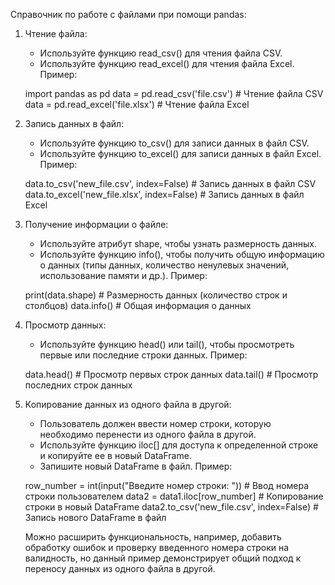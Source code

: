 Справочник по работе с файлами при помощи pandas:

1. Чтение файла: 
   - Используйте функцию read_csv() для чтения файла CSV.
   - Используйте функцию read_excel() для чтения файла Excel.
   Пример:

   import pandas as pd
   data = pd.read_csv('file.csv')  # Чтение файла CSV
   data = pd.read_excel('file.xlsx')  # Чтение файла Excel

2. Запись данных в файл:
   - Используйте функцию to_csv() для записи данных в файл CSV.
   - Используйте функцию to_excel() для записи данных в файл Excel.
   Пример:

   data.to_csv('new_file.csv', index=False)  # Запись данных в файл CSV
   data.to_excel('new_file.xlsx', index=False)  # Запись данных в файл Excel

3. Получение информации о файле:
   - Используйте атрибут shape, чтобы узнать размерность данных.
   - Используйте функцию info(), чтобы получить общую информацию о данных (типы данных, количество ненулевых значений, использование памяти и др.).
   Пример:

   print(data.shape)  # Размерность данных (количество строк и столбцов)
   data.info()  # Общая информация о данных

4. Просмотр данных:
   - Используйте функцию head() или tail(), чтобы просмотреть первые или последние строки данных.
   Пример:

   data.head()  # Просмотр первых строк данных
   data.tail()  # Просмотр последних строк данных

5. Копирование данных из одного файла в другой:
   - Пользователь должен ввести номер строки, которую необходимо перенести из одного файла в другой.
   - Используйте функцию iloc[] для доступа к определенной строке и копируйте ее в новый DataFrame.
   - Запишите новый DataFrame в файл.
   Пример:

   row_number = int(input("Введите номер строки: "))  # Ввод номера строки пользователем
   data2 = data1.iloc[row_number]  # Копирование строки в новый DataFrame
   data2.to_csv('new_file.csv', index=False)  # Запись нового DataFrame в файл

   Можно расширить функциональность, например, добавить обработку ошибок и проверку введенного номера строки на валидность, но данный пример демонстрирует общий подход к переносу данных из одного файла в другой.

